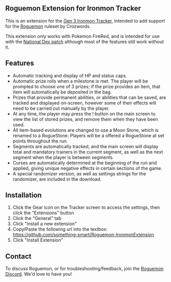 ## Roguemon Extension for Ironmon Tracker

This is an extension for the [Gen 3 Ironmon Tracker](https://github.com/besteon/Ironmon-Tracker), intended to add support for the [Roguemon](https://github.com/Crozwords/Roguemon) ruleset by Crozwords.

This extension only works with Pokemon FireRed, and is intended for use with the [National Dex patch](https://github.com/CyanSMP64/NatDexExtension/releases/tag/v1.1.3) although most of the features still work without it.

## Features
- Automatic tracking and display of HP and status caps.
- Automatic prize rolls when a milestone is met. The player will be prompted to choose one of 3 prizes; if the prize provides an item, that item will automatically be deposited in the bag.
- Prizes that provide permanent abilities, or abilities that can be saved, are tracked and displayed on-screen, however some of their effects will need to be carried out manually by the player.
- At any time, the player may press the ! button on the main screen to view the list of stored prizes, and remove them when they have been used.
- All item-based evolutions are changed to use a Moon Stone, which is renamed to a RogueStone. Players will be a offered a RogueStone at set points throughout the run.
- Segments are automatically tracked, and the main screen will display total and mandatory trainers in the current segment, as well as the next segment when the player is between segments.
- Curses are automatically determined at the beginning of the run and applied, giving unique negative effects in certain sections of the game.
- A special randomizer version, as well as settings strings for the randomizer, are included in the download.

## Installation
1. Click the Gear icon on the Tracker screen to access the settings, then click the "Extensions" button
2. Click the "General" tab
3. Click "Install a new extension"
4. Copy/Paste the following url into the textbox: https://github.com/something-smart/Roguemon-IronmonExtension
5. Click "Install Extension"

## Contact
To discuss Roguemon, or for troubleshooting/feedback, join the [Roguemon Discord](https://discord.gg/C88N88yfCP). We'd love to have you!
